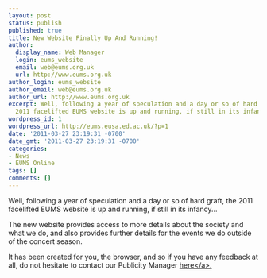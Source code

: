```yaml
---
layout: post
status: publish
published: true
title: New Website Finally Up And Running!
author:
  display_name: Web Manager
  login: eums_website
  email: web@eums.org.uk
  url: http://www.eums.org.uk
author_login: eums_website
author_email: web@eums.org.uk
author_url: http://www.eums.org.uk
excerpt: Well, following a year of speculation and a day or so of hard graft, the
  2011 facelifted EUMS website is up and running, if still in its infancy...
wordpress_id: 1
wordpress_url: http://eums.eusa.ed.ac.uk/?p=1
date: '2011-03-27 23:19:31 -0700'
date_gmt: '2011-03-27 23:19:31 -0700'
categories:
- News
- EUMS Online
tags: []
comments: []
---
```

<p>Well, following a year of speculation and a day or so of hard graft, the 2011 facelifted EUMS website is up and running, if still in its infancy...</p>
<p>The new website provides access to more details about the society and what we do, and also provides further details for the events we do outside of the concert season.</p>
<p>It has been created for you, the browser, and so if you have any feedback at all, do not hesitate to contact our Publicity Manager <a title="Email our Publicity Manager" href="mailto:publicity@eums.org.uk" target="_blank">here<&#47;a>.</p>
<p><script type="text&#47;javascript" src="http:&#47;&#47;connect.facebook.net&#47;en_US&#47;all.js#xfbml=1"><&#47;script></p>

